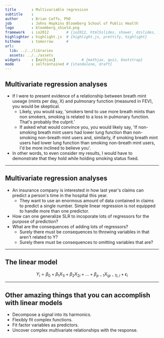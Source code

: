 ```yaml
---
title       : Multivariable regression
subtitle    : 
author      : Brian Caffo, PhD
job         : Johns Hopkins Bloomberg School of Public Health
logo        : bloomberg_shield.png
framework   : io2012        # {io2012, html5slides, shower, dzslides, ...}
highlighter : highlight.js  # {highlight.js, prettify, highlight}
hitheme     : tomorrow      # 
url:
  lib: ../../libraries
  assets: ../../assets
widgets     : [mathjax]            # {mathjax, quiz, bootstrap}
mode        : selfcontained # {standalone, draft}
---
```



## Multivariate regression analyses
* If I were to present evidence of a relationship between 
breath mint useage (mints per day, X) and pulmonary function
(measured in FEV), you would be skeptical.
  * Likely, you would say, 'smokers tend to use more breath mints than non smokers, smoking is related to a loss in pulmonary function. That's probably the culprit.'
  * If asked what would convince you, you would likely say, 'If non-smoking breath mint users had lower lung function than non-smoking non-breath mint users and, similarly, if smoking breath mint users had lower lung function than smoking non-breath mint users, I'd be more inclined to believe you'.
* In other words, to even consider my results, I would have to demonstrate that they hold while holding smoking status fixed.

---
## Multivariate regression analyses
* An insurance company is interested in how last year's claims can predict a person's time in the hospital this year. 
  * They want to use an enormous amount of data contained in claims to predict a single number. Simple linear regression is not equipped to handle more than one predictor.
* How can one generalize SLR to incoporate lots of regressors for
the purpose of prediction?
* What are the consequences of adding lots of regressors? 
  * Surely there must be consequences to throwing variables in that aren't related to Y?
  * Surely there must be consequences to omitting variables that are?

---
## The linear model
$$
Y_i = \beta_0 + \beta_1 X_{1i} + \beta_2 X_{2i} + \ldots +
\beta_{p-1} X_{(p-1), i} + \epsilon_{i} 
$$

---
## Other amazing things that you can accomplish with linear models
* Decompose a signal into its harmonics.
* Flexibly fit complex functions.
* Fit factor variables as predictors.
* Uncover complex multivariate relationships with the response.

